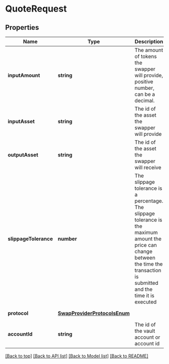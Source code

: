 # QuoteRequest

## Properties

|Name | Type | Description | Notes|
|------------ | ------------- | ------------- | -------------|
|**inputAmount** | **string** | The amount of tokens the swapper will provide, positive number, can be a decimal. | [default to undefined]|
|**inputAsset** | **string** | The id of the asset the swapper will provide | [default to undefined]|
|**outputAsset** | **string** | The id of the asset the swapper will receive | [default to undefined]|
|**slippageTolerance** | **number** | The slippage tolerance is a percentage. The slippage tolerance is the maximum amount the price can change between the time the transaction is submitted and the time it is executed | [default to undefined]|
|**protocol** | [**SwapProviderProtocolsEnum**](SwapProviderProtocolsEnum.md) |  | [default to undefined]|
|**accountId** | **string** | The id of the vault account or account id | [optional] [default to undefined]|




[[Back to top]](#) [[Back to API list]](../../README.md#documentation-for-api-endpoints) [[Back to Model list]](../../README.md#documentation-for-models) [[Back to README]](../../README.md)
